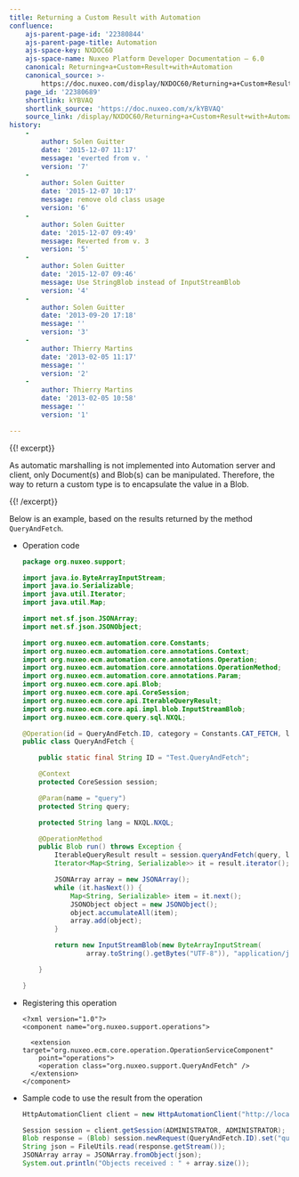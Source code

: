 ```yaml
---
title: Returning a Custom Result with Automation
confluence:
    ajs-parent-page-id: '22380844'
    ajs-parent-page-title: Automation
    ajs-space-key: NXDOC60
    ajs-space-name: Nuxeo Platform Developer Documentation — 6.0
    canonical: Returning+a+Custom+Result+with+Automation
    canonical_source: >-
        https://doc.nuxeo.com/display/NXDOC60/Returning+a+Custom+Result+with+Automation
    page_id: '22380689'
    shortlink: kYBVAQ
    shortlink_source: 'https://doc.nuxeo.com/x/kYBVAQ'
    source_link: /display/NXDOC60/Returning+a+Custom+Result+with+Automation
history:
    - 
        author: Solen Guitter
        date: '2015-12-07 11:17'
        message: 'everted from v. '
        version: '7'
    - 
        author: Solen Guitter
        date: '2015-12-07 10:17'
        message: remove old class usage
        version: '6'
    - 
        author: Solen Guitter
        date: '2015-12-07 09:49'
        message: Reverted from v. 3
        version: '5'
    - 
        author: Solen Guitter
        date: '2015-12-07 09:46'
        message: Use StringBlob instead of InputStreamBlob
        version: '4'
    - 
        author: Solen Guitter
        date: '2013-09-20 17:18'
        message: ''
        version: '3'
    - 
        author: Thierry Martins
        date: '2013-02-05 11:17'
        message: ''
        version: '2'
    - 
        author: Thierry Martins
        date: '2013-02-05 10:58'
        message: ''
        version: '1'

---
```

{{! excerpt}}

As automatic marshalling is not implemented into Automation server and client, only Document(s) and Blob(s) can be manipulated. Therefore, the way to return a custom type is to encapsulate the value in a Blob.

{{! /excerpt}}

Below is an example, based on the results returned by the method `QueryAndFetch`.

*   Operation code&nbsp;

    ```java
    package org.nuxeo.support;

    import java.io.ByteArrayInputStream;
    import java.io.Serializable;
    import java.util.Iterator;
    import java.util.Map;

    import net.sf.json.JSONArray;
    import net.sf.json.JSONObject;

    import org.nuxeo.ecm.automation.core.Constants;
    import org.nuxeo.ecm.automation.core.annotations.Context;
    import org.nuxeo.ecm.automation.core.annotations.Operation;
    import org.nuxeo.ecm.automation.core.annotations.OperationMethod;
    import org.nuxeo.ecm.automation.core.annotations.Param;
    import org.nuxeo.ecm.core.api.Blob;
    import org.nuxeo.ecm.core.api.CoreSession;
    import org.nuxeo.ecm.core.api.IterableQueryResult;
    import org.nuxeo.ecm.core.api.impl.blob.InputStreamBlob;
    import org.nuxeo.ecm.core.query.sql.NXQL;

    @Operation(id = QueryAndFetch.ID, category = Constants.CAT_FETCH, label = "QueryAndFetch", description = "Sample to show how to return a blob for any result type.")
    public class QueryAndFetch {

        public static final String ID = "Test.QueryAndFetch";

        @Context
        protected CoreSession session;

        @Param(name = "query")
        protected String query;

        protected String lang = NXQL.NXQL;

        @OperationMethod
        public Blob run() throws Exception {
            IterableQueryResult result = session.queryAndFetch(query, lang);
            Iterator<Map<String, Serializable>> it = result.iterator();

            JSONArray array = new JSONArray();
            while (it.hasNext()) {
                Map<String, Serializable> item = it.next();
                JSONObject object = new JSONObject();
                object.accumulateAll(item);
                array.add(object);
            }

            return new InputStreamBlob(new ByteArrayInputStream(
                    array.toString().getBytes("UTF-8")), "application/json");

        }

    }

    ```

*   Registering this operation

    ```html/xml
    <?xml version="1.0"?>
    <component name="org.nuxeo.support.operations">

      <extension target="org.nuxeo.ecm.core.operation.OperationServiceComponent"
        point="operations">
        <operation class="org.nuxeo.support.QueryAndFetch" />
      </extension>
    </component>

    ```

*   Sample code to use the result from the operation

    ```java
    HttpAutomationClient client = new HttpAutomationClient("http://localhost:8080/nuxeo/site/automation");

    Session session = client.getSession(ADMINISTRATOR, ADMINISTRATOR);
    Blob response = (Blob) session.newRequest(QueryAndFetch.ID).set("query", "select ecm:uuid, dc:title, common:icon from Document").execute();
    String json = FileUtils.read(response.getStream());
    JSONArray array = JSONArray.fromObject(json);
    System.out.println("Objects received : " + array.size());

    ```